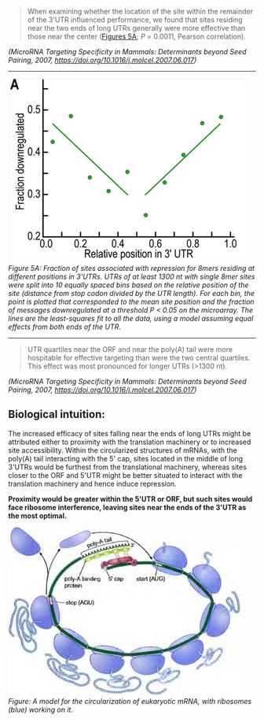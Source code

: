 
> When examining whether the location of the site within the remainder of the 3'UTR influenced performance, we found that sites residing near the two ends of long UTRs generally were more effective than those near the center ([Figures 5A](https://www.ncbi.nlm.nih.gov/pmc/articles/PMC3800283/figure/F5/); _P_ = 0.0011, Pearson correlation).

*(MicroRNA Targeting Specificity in Mammals: Determinants beyond Seed Pairing, 2007, https://doi.org/10.1016/j.molcel.2007.06.017)*

---

![](../images/distance_to_ends.png)
*Figure 5A: Fraction of sites associated with repression for 8mers residing at different positions in 3'UTRs. UTRs of at least 1300 nt with single 8mer sites were split into 10 equally spaced bins based on the relative position of the site (distance from stop codon divided by the UTR length). For each bin, the point is plotted that corresponded to the mean site position and the fraction of messages downregulated at a threshold _P_ < 0.05 on the microarray. The lines are the least-squares fit to all the data, using a model assuming equal effects from both ends of the UTR.*

---

>UTR quartiles near the ORF and near the poly(A) tail were more hospitable for effective targeting than were the two central quartiles. This effect was most pronounced for longer UTRs (>1300 nt).

*(MicroRNA Targeting Specificity in Mammals: Determinants beyond Seed Pairing, 2007, https://doi.org/10.1016/j.molcel.2007.06.017)*


## Biological intuition:

The increased efficacy of sites falling near the ends of long UTRs might be attributed either to proximity with the translation machinery or to increased site accessibility. Within the circularized structures of mRNAs, with the poly(A) tail interacting with the 5' cap, sites located in the middle of long 3'UTRs would be furthest from the translational machinery, whereas sites closer to the ORF and 5'UTR might be better situated to interact with the translation machinery and hence induce repression.

**Proximity would be greater within the 5'UTR or ORF, but such sites would face ribosome interference, leaving sites near the ends of the 3'UTR as the most optimal.**

![](../images/circRNA.jpg)
*Figure: A model for the circularization of eukaryotic mRNA, with ribosomes (blue) working on it.*